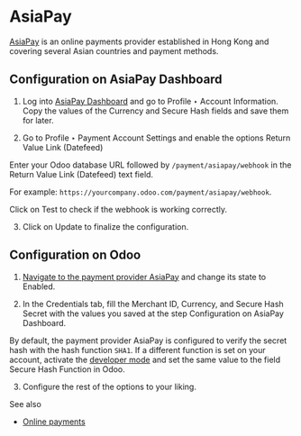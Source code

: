 # AsiaPay

[AsiaPay](https://www.asiapay.com/) is an online payments provider established
in Hong Kong and covering several Asian countries and payment methods.

## Configuration on AsiaPay Dashboard

  1. Log into [AsiaPay Dashboard](https://www.paydollar.com/b2c2/eng/merchant/index.jsp) and go to Profile ‣ Account Information. Copy the values of the Currency and Secure Hash fields and save them for later.

  2. Go to Profile ‣ Payment Account Settings and enable the options Return Value Link (Datefeed)

Enter your Odoo database URL followed by `/payment/asiapay/webhook` in the
Return Value Link (Datefeed) text field.

For example: `https://yourcompany.odoo.com/payment/asiapay/webhook`.

Click on Test to check if the webhook is working correctly.

  3. Click on Update to finalize the configuration.

## Configuration on Odoo

  1. [Navigate to the payment provider AsiaPay](../payment_providers.html#payment-providers-add-new) and change its state to Enabled.

  2. In the Credentials tab, fill the Merchant ID, Currency, and Secure Hash Secret with the values you saved at the step Configuration on AsiaPay Dashboard.

By default, the payment provider AsiaPay is configured to verify the secret
hash with the hash function `SHA1`. If a different function is set on your
account, activate the [developer
mode](../../general/developer_mode.html#developer-mode) and set the same value
to the field Secure Hash Function in Odoo.

  3. Configure the rest of the options to your liking.

See also

  * [Online payments](../payment_providers.html)

